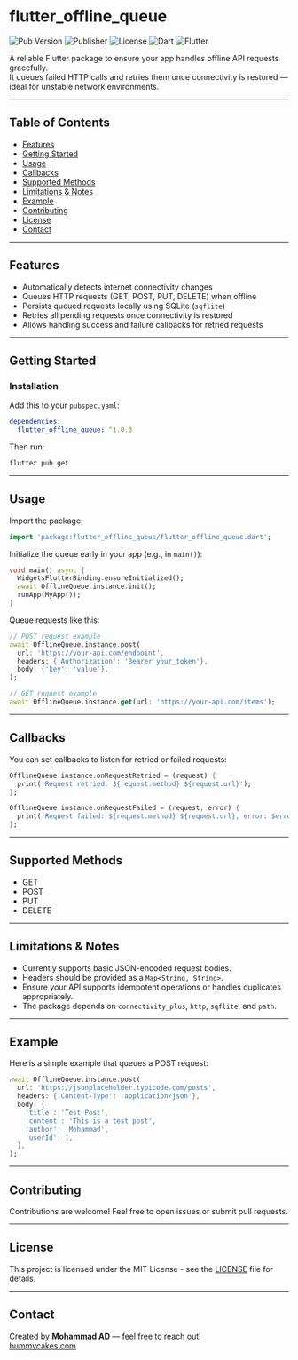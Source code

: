 # flutter_offline_queue

![Pub Version](https://img.shields.io/pub/v/flutter_offline_queue)
![Publisher](https://img.shields.io/pub/publisher/flutter_offline_queue)
![License](https://img.shields.io/github/license/Mohammad-AD/offline_queue)
![Dart](https://img.shields.io/badge/Dart-%3E=3.2.0-blue)
![Flutter](https://img.shields.io/badge/Flutter-%3E=3.13.0-blue)

A reliable Flutter package to ensure your app handles offline API requests gracefully.  
It queues failed HTTP calls and retries them once connectivity is restored — ideal for unstable network environments.

---

## Table of Contents

- [Features](#features)
- [Getting Started](#getting-started)
- [Usage](#usage)
- [Callbacks](#callbacks)
- [Supported Methods](#supported-methods)
- [Limitations & Notes](#limitations--notes)
- [Example](#example)
- [Contributing](#contributing)
- [License](#license)
- [Contact](#contact)

---

## Features

- Automatically detects internet connectivity changes
- Queues HTTP requests (GET, POST, PUT, DELETE) when offline
- Persists queued requests locally using SQLite (`sqflite`)
- Retries all pending requests once connectivity is restored
- Allows handling success and failure callbacks for retried requests

---

## Getting Started

### Installation

Add this to your `pubspec.yaml`:

```yaml
dependencies:
  flutter_offline_queue: ^1.0.3
```

Then run:

```bash
flutter pub get
```

---

## Usage

Import the package:

```dart
import 'package:flutter_offline_queue/flutter_offline_queue.dart';
```

Initialize the queue early in your app (e.g., in `main()`):

```dart
void main() async {
  WidgetsFlutterBinding.ensureInitialized();
  await OfflineQueue.instance.init();
  runApp(MyApp());
}
```

Queue requests like this:

```dart
// POST request example
await OfflineQueue.instance.post(
  url: 'https://your-api.com/endpoint',
  headers: {'Authorization': 'Bearer your_token'},
  body: {'key': 'value'},
);

// GET request example
await OfflineQueue.instance.get(url: 'https://your-api.com/items');
```

---

## Callbacks

You can set callbacks to listen for retried or failed requests:

```dart
OfflineQueue.instance.onRequestRetried = (request) {
  print('Request retried: ${request.method} ${request.url}');
};

OfflineQueue.instance.onRequestFailed = (request, error) {
  print('Request failed: ${request.method} ${request.url}, error: $error');
};
```

---

## Supported Methods

- GET
- POST
- PUT
- DELETE

---

## Limitations & Notes

- Currently supports basic JSON-encoded request bodies.
- Headers should be provided as a `Map<String, String>`.
- Ensure your API supports idempotent operations or handles duplicates appropriately.
- The package depends on `connectivity_plus`, `http`, `sqflite`, and `path`.

---

## Example

Here is a simple example that queues a POST request:

```dart
await OfflineQueue.instance.post(
  url: 'https://jsonplaceholder.typicode.com/posts',
  headers: {'Content-Type': 'application/json'},
  body: {
    'title': 'Test Post',
    'content': 'This is a test post',
    'author': 'Mohammad',
    'userId': 1,
  },
);
```

---

## Contributing

Contributions are welcome! Feel free to open issues or submit pull requests.

---

## License

This project is licensed under the MIT License - see the [LICENSE](LICENSE) file for details.

---

## Contact

Created by **Mohammad AD** — feel free to reach out!  
[bummycakes.com](https://bummycakes.com)